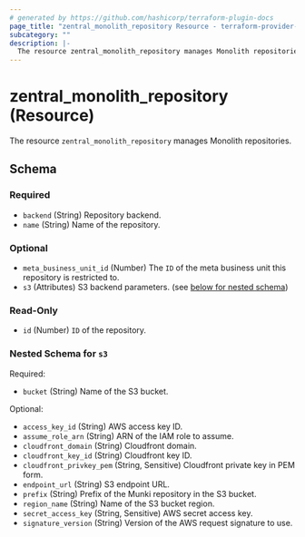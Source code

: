 ```yaml
---
# generated by https://github.com/hashicorp/terraform-plugin-docs
page_title: "zentral_monolith_repository Resource - terraform-provider-zentral"
subcategory: ""
description: |-
  The resource zentral_monolith_repository manages Monolith repositories.
---
```


# zentral_monolith_repository (Resource)

The resource `zentral_monolith_repository` manages Monolith repositories.



<!-- schema generated by tfplugindocs -->
## Schema

### Required

- `backend` (String) Repository backend.
- `name` (String) Name of the repository.

### Optional

- `meta_business_unit_id` (Number) The `ID` of the meta business unit this repository is restricted to.
- `s3` (Attributes) S3 backend parameters. (see [below for nested schema](#nestedatt--s3))

### Read-Only

- `id` (Number) `ID` of the repository.

<a id="nestedatt--s3"></a>
### Nested Schema for `s3`

Required:

- `bucket` (String) Name of the S3 bucket.

Optional:

- `access_key_id` (String) AWS access key ID.
- `assume_role_arn` (String) ARN of the IAM role to assume.
- `cloudfront_domain` (String) Cloudfront domain.
- `cloudfront_key_id` (String) Cloudfront key ID.
- `cloudfront_privkey_pem` (String, Sensitive) Cloudfront private key in PEM form.
- `endpoint_url` (String) S3 endpoint URL.
- `prefix` (String) Prefix of the Munki repository in the S3 bucket.
- `region_name` (String) Name of the S3 bucket region.
- `secret_access_key` (String, Sensitive) AWS secret access key.
- `signature_version` (String) Version of the AWS request signature to use.

